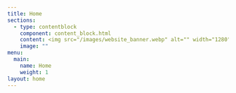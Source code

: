 ```yaml
---
title: Home
sections:
  - type: contentblock
    component: content_block.html
    content: <img src="/images/website_banner.webp" alt="" width="1280" height="720">
    image: ""
menu:
  main:
    name: Home
    weight: 1
layout: home
---
```


